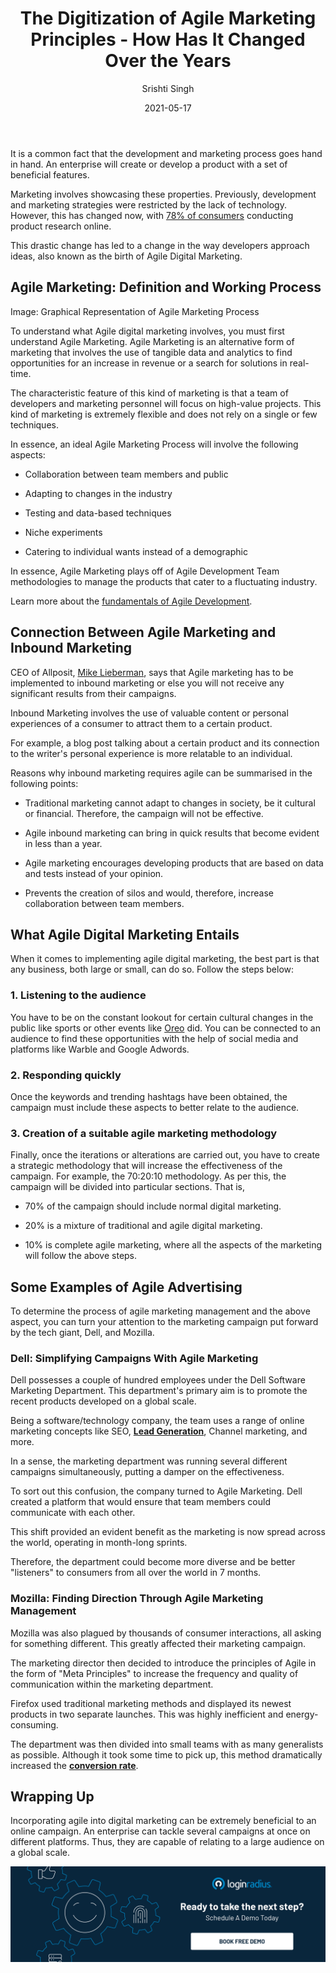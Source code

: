 ﻿---
title: "The Digitization of Agile Marketing Principles - How Has It Changed Over the Years"
date: "2021-05-17"
coverImage: "Agile-Marketing.jpg"
category: ["loginradius"]
featured: false 
author: "Srishti Singh"
description: "Agile Marketing is an alternative form of marketing that involves the use of tangible data and analytics to find opportunities for an increase in revenue or a search for solutions in real-time. The characteristic feature of this kind of marketing is that a team of developers and marketing personnel will focus on high-value projects."
metadescription: "Agile marketing is the new reality for organizational marketing strategies. Learn how the digital world has changed agile marketing for modern marketers."
metatitle: "The Digitization of Agile Marketing Principles - How it Works?"
---

It is a common fact that the development and marketing process goes hand in hand. An enterprise will create or develop a product with a set of beneficial features.

  

Marketing involves showcasing these properties. Previously, development and marketing strategies were restricted by the lack of technology. However, this has changed now, with [78% of consumers](https://www.slideshare.net/HubSpot/its-time-to-transform-your-marketing/6-103_Billion_searches_are_conducted) conducting product research online.

  

This drastic change has led to a change in the way developers approach ideas, also known as the birth of  Agile Digital Marketing.

  

## Agile Marketing: Definition and Working Process


Image: Graphical Representation of Agile Marketing Process

  

To understand what Agile digital marketing involves, you must first understand Agile Marketing. Agile Marketing is an alternative form of marketing that involves the use of tangible data and analytics to find opportunities for an increase in revenue or a search for solutions in real-time.

  

The characteristic feature of this kind of marketing is that a team of developers and marketing personnel will focus on high-value projects. This kind of marketing is extremely flexible and does not rely on a single or few techniques.

  

In essence, an ideal Agile Marketing Process will involve the following aspects:

  

-   Collaboration between team members and public
    
-   Adapting to changes in the industry
    
-   Testing and data-based techniques
    
-   Niche experiments
    
-   Catering to individual wants instead of a demographic
    

  

In essence, Agile Marketing plays off of Agile Development Team methodologies to manage the products that cater to a fluctuating industry.

  

Learn more about the [fundamentals of Agile Development](https://www.loginradius.com/blog/engineering/agile-development-team/).

  

## Connection Between Agile Marketing and Inbound Marketing

  

CEO of Allposit, [Mike Lieberman](https://au.linkedin.com/in/mike-lieberman-80229821), says that Agile marketing has to be implemented to inbound marketing or else you will not receive any significant results from their campaigns.

  

Inbound Marketing involves the use of valuable content or personal experiences of a consumer to attract them to a certain product.

  

For example, a blog post talking about a certain product and its connection to the writer's personal experience is more relatable to an individual.

  

Reasons why inbound marketing requires agile can be summarised in the following points:

  

-   Traditional marketing cannot adapt to changes in society, be it cultural or financial. Therefore, the campaign will not be effective.
    

  

-   Agile inbound marketing can bring in quick results that become evident in less than a year.
    

  

-   Agile marketing encourages developing products that are based on data and tests instead of your opinion.
    

  

-   Prevents the creation of silos and would, therefore, increase collaboration between team members.
    

  

## What Agile Digital Marketing Entails

  

When it comes to implementing agile digital marketing, the best part is that any business, both large or small, can do so. Follow the steps below:

### 1. Listening to the audience

You have to be on the constant lookout for certain cultural changes in the public like sports or other events like [Oreo](https://www.smartinsights.com/digital-marketing-strategy/agile-digital-marketing-what-it-looks-like-and-how-to-implement-it/) did. You can be connected to an audience to find these opportunities with the help of social media and platforms like Warble and Google Adwords.

### 2. Responding quickly

Once the keywords and trending hashtags have been obtained, the campaign must include these aspects to better relate to the audience.

  

### 3. Creation of a suitable agile marketing methodology

Finally, once the iterations or alterations are carried out, you have to create a strategic methodology that will increase the effectiveness of the campaign. For example, the 70:20:10 methodology. As per this, the campaign will be divided into particular sections. That is,

  

-   70% of the campaign should include normal digital marketing.
    

-   20% is a mixture of traditional and agile digital marketing.
    

-   10% is complete agile marketing, where all the aspects of the marketing will follow the above steps.

## Some Examples of Agile Advertising

To determine the process of agile marketing management  and the above aspect, you can turn your attention to the marketing campaign put forward by the tech giant, Dell, and Mozilla.

### Dell: Simplifying Campaigns With Agile Marketing

Dell possesses a couple of hundred employees under the Dell Software Marketing Department. This department's primary aim is to promote the recent products developed on a global scale.

  

Being a software/technology company, the team uses a range of online marketing concepts like SEO, **[Lead Generation](https://www.loginradius.com/blog/fuel/2021/03/B2B-Lead-Generation-for-2021/)**, Channel marketing, and more.

  

In a sense, the marketing department was running several different campaigns simultaneously, putting a damper on the effectiveness.

  

To sort out this confusion, the company turned to Agile Marketing. Dell created a platform that would ensure that team members could communicate with each other.

  

This shift provided an evident benefit as the marketing is now spread across the world, operating in month-long sprints.

  

Therefore, the department could become more diverse and be better "listeners" to consumers from all over the world in 7 months.

### Mozilla: Finding Direction Through Agile Marketing Management

Mozilla was also plagued by thousands of consumer interactions, all asking for something different. This greatly affected their marketing campaign.

  

The marketing director then decided to introduce the principles of Agile in the form of "Meta Principles" to increase the frequency and quality of communication within the marketing department.

  

Firefox used traditional marketing methods and displayed its newest products in two separate launches. This was highly inefficient and energy-consuming.

  

The department was then divided into small teams with as many generalists as possible. Although it took some time to pick up, this method dramatically increased the **[conversion rate](/blog/growth/sign-up-tips-conversion-rate/)**.

## Wrapping Up

Incorporating agile into digital marketing can be extremely beneficial to an online campaign. An enterprise can tackle several campaigns at once on different platforms. Thus, they are capable of relating to a large audience on a global scale.<p>
[![book-a-demo-Consultation](../../assets/book-a-demo-loginradius.png)](https://www.loginradius.com/book-a-demo/)


